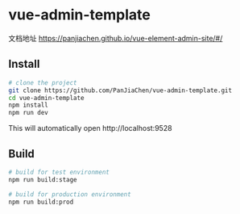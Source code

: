# vue-admin-template
文档地址 https://panjiachen.github.io/vue-element-admin-site/#/     

## Install 
```bash
# clone the project
git clone https://github.com/PanJiaChen/vue-admin-template.git
cd vue-admin-template
npm install
npm run dev
```
This will automatically open http://localhost:9528

## Build

```bash
# build for test environment
npm run build:stage

# build for production environment
npm run build:prod
```
